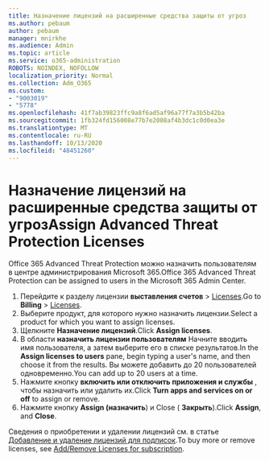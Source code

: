 ```yaml
---
title: Назначение лицензий на расширенные средства защиты от угроз
ms.author: pebaum
author: pebaum
manager: mnirkhe
ms.audience: Admin
ms.topic: article
ms.service: o365-administration
ROBOTS: NOINDEX, NOFOLLOW
localization_priority: Normal
ms.collection: Adm_O365
ms.custom:
- "9003019"
- "5778"
ms.openlocfilehash: 41f7ab39823ffc9a8f6ad5af96a77f7a3b5b42ba
ms.sourcegitcommit: 1fb324fd156008e77b7e2008af4b3dc1c0d0ea3e
ms.translationtype: MT
ms.contentlocale: ru-RU
ms.lasthandoff: 10/13/2020
ms.locfileid: "48451260"
---
```

# <a name="assign-advanced-threat-protection-licenses"></a><span data-ttu-id="8c0ac-102">Назначение лицензий на расширенные средства защиты от угроз</span><span class="sxs-lookup"><span data-stu-id="8c0ac-102">Assign Advanced Threat Protection Licenses</span></span>

<span data-ttu-id="8c0ac-103">Office 365 Advanced Threat Protection можно назначить пользователям в центре администрирования Microsoft 365.</span><span class="sxs-lookup"><span data-stu-id="8c0ac-103">Office 365 Advanced Threat Protection can be assigned to users in the Microsoft 365 Admin Center.</span></span>

1. <span data-ttu-id="8c0ac-104">Перейдите к разделу лицензии **выставления счетов**  >  [Licenses](https://go.microsoft.com/fwlink/p/?linkid=842264).</span><span class="sxs-lookup"><span data-stu-id="8c0ac-104">Go to **Billing** > [Licenses](https://go.microsoft.com/fwlink/p/?linkid=842264).</span></span>
2. <span data-ttu-id="8c0ac-105">Выберите продукт, для которого нужно назначить лицензии.</span><span class="sxs-lookup"><span data-stu-id="8c0ac-105">Select a product for which you want to assign licenses.</span></span>
3. <span data-ttu-id="8c0ac-106">Щелкните **Назначение лицензий**.</span><span class="sxs-lookup"><span data-stu-id="8c0ac-106">Click **Assign licenses**.</span></span>
4. <span data-ttu-id="8c0ac-107">В области **назначить лицензии пользователям**  Начните вводить имя пользователя, а затем выберите его в списке результатов.</span><span class="sxs-lookup"><span data-stu-id="8c0ac-107">In the **Assign licenses to users**  pane, begin typing a user's name, and then choose it from the results.</span></span> <span data-ttu-id="8c0ac-108">Вы можете добавить до 20 пользователей одновременно.</span><span class="sxs-lookup"><span data-stu-id="8c0ac-108">You can add up to 20 users at a time.</span></span>
5. <span data-ttu-id="8c0ac-109">Нажмите кнопку **включить или отключить приложения и службы**  , чтобы назначить или удалить их.</span><span class="sxs-lookup"><span data-stu-id="8c0ac-109">Click **Turn apps and services on or off**  to assign or remove.</span></span>
6. <span data-ttu-id="8c0ac-110">Нажмите кнопку **Assign (назначить**) и Close (  **Закрыть**).</span><span class="sxs-lookup"><span data-stu-id="8c0ac-110">Click **Assign**, and  **Close**.</span></span>

<span data-ttu-id="8c0ac-111">Сведения о приобретении и удалении лицензий см. в статье [Добавление и удаление лицензий для подписок](https://docs.microsoft.com/microsoft-365/commerce/licenses/buy-licenses?view=o365-worldwide#add-or-remove-licenses-for-your-business-subscription).</span><span class="sxs-lookup"><span data-stu-id="8c0ac-111">To buy more or remove licenses, see [Add/Remove Licenses for subscription](https://docs.microsoft.com/microsoft-365/commerce/licenses/buy-licenses?view=o365-worldwide#add-or-remove-licenses-for-your-business-subscription).</span></span>
